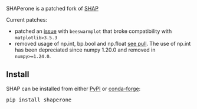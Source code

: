 
SHAPerone is a patched fork of [SHAP](https://pypi.org/project/shap)

Current patches:

* patched an [issue](https://github.com/slundberg/shap/issues/2721) with `beeswarmplot` that 
broke compatibility with `matplotlib>3.5.3`
* removed usage of np.int, bp.bool and np.float [see pull](https://github.com/slundberg/shap/pull/1890). 
The use of np.int has been depreciated since numpy 1.20.0 and removed in `numpy>=1.24.0`.

## Install

SHAP can be installed from either [PyPI](https://pypi.org/project/shaperone) or [conda-forge](https://anaconda.org/conda-forge/shap):

<pre>
pip install shaperone
</pre>
